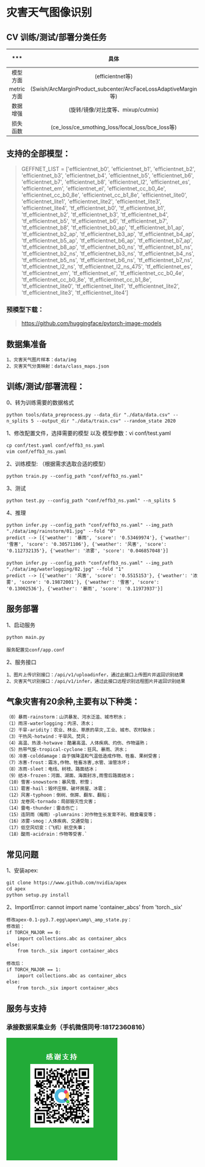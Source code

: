 # 灾害天气图像识别

## CV 训练/测试/部署分类任务

|      ***       |   具体     |    样例   |
| :-----------------: | :---------:| :---------:|
|  模型方面  |   (efficientnet等)       |  [1](./qdnet/conf/constant.py)  |
|  metric方面  |   (Swish/ArcMarginProduct_subcenter/ArcFaceLossAdaptiveMargin等)       |  [2](./qdnet/models/metric_strategy.py)  |
|  数据增强  |   (旋转/镜像/对比度等、mixup/cutmix)         |  [3](./qdnet/dataaug/) |
|  损失函数  |   (ce_loss/ce_smothing_loss/focal_loss/bce_loss等)                     |  [4](./qdnet/loss/)    |


## 支持的全部模型：

> GEFFNET_LIST = ['efficientnet_b0', 'efficientnet_b1', 'efficientnet_b2',  'efficientnet_b3', 'efficientnet_b4', 'efficientnet_b5', 'efficientnet_b6', 'efficientnet_b7', 'efficientnet_b8', 'efficientnet_l2', 'efficientnet_es', 'efficientnet_em', 'efficientnet_el', 'efficientnet_cc_b0_4e', 'efficientnet_cc_b0_8e', 'efficientnet_cc_b1_8e', 'efficientnet_lite0', 'efficientnet_lite1', 'efficientnet_lite2', 'efficientnet_lite3', 'efficientnet_lite4', 'tf_efficientnet_b0', 'tf_efficientnet_b1', 'tf_efficientnet_b2', 'tf_efficientnet_b3', 'tf_efficientnet_b4', 'tf_efficientnet_b5', 'tf_efficientnet_b6', 'tf_efficientnet_b7', 'tf_efficientnet_b8', 'tf_efficientnet_b0_ap', 'tf_efficientnet_b1_ap', 'tf_efficientnet_b2_ap', 'tf_efficientnet_b3_ap', 'tf_efficientnet_b4_ap', 'tf_efficientnet_b5_ap', 'tf_efficientnet_b6_ap', 'tf_efficientnet_b7_ap', 'tf_efficientnet_b8_ap', 'tf_efficientnet_b0_ns', 'tf_efficientnet_b1_ns', 'tf_efficientnet_b2_ns', 'tf_efficientnet_b3_ns', 'tf_efficientnet_b4_ns', 'tf_efficientnet_b5_ns', 'tf_efficientnet_b6_ns', 'tf_efficientnet_b7_ns', 'tf_efficientnet_l2_ns', 'tf_efficientnet_l2_ns_475', 'tf_efficientnet_es', 'tf_efficientnet_em', 'tf_efficientnet_el', 'tf_efficientnet_cc_b0_4e', 'tf_efficientnet_cc_b0_8e', 'tf_efficientnet_cc_b1_8e', 'tf_efficientnet_lite0', 'tf_efficientnet_lite1', 'tf_efficientnet_lite2', 'tf_efficientnet_lite3', 'tf_efficientnet_lite4']

### 预模型下载：
> https://github.com/huggingface/pytorch-image-models 

## 数据集准备
```
1、灾害天气图片样本：data/img
2、灾害天气分类映射：data/class_maps.json
```

## 训练/测试/部署流程：
0、转为训练需要的数据格式
```
python tools/data_preprocess.py --data_dir "./data/data.csv" --n_splits 5 --output_dir "./data/train.csv" --random_state 2020
```

1、修改配置文件，选择需要的模型 以及 模型参数：vi conf/test.yaml
```
cp conf/test.yaml conf/effb3_ns.yaml
vim conf/effb3_ns.yaml
```

2、训练模型: （根据需求选取合适的模型） 
```
python train.py --config_path "conf/effb3_ns.yaml"
```

3、测试
```
python test.py --config_path "conf/effb3_ns.yaml" --n_splits 5
```

4、推理
```
python infer.py --config_path "conf/effb3_ns.yaml" --img_path "./data/img/rainstorm/01.jpg" --fold "0"
predict --> [{'weather': '暴雨', 'score': '0.53469974'}, {'weather': '雪害', 'score': '0.30571106'}, {'weather': '风害', 'score': '0.112732135'}, {'weather': '浓雾', 'score': '0.046857048'}]

python infer.py --config_path "conf/effb3_ns.yaml" --img_path "./data/img/waterlogging/02.jpg" --fold "1"
predict --> [{'weather': '风害', 'score': '0.5515153'}, {'weather': '浓雾', 'score': '0.19872001'}, {'weather': '雪害', 'score': '0.13002536'}, {'weather': '暴雨', 'score': '0.11973937'}]
```


## 服务部署
1、启动服务
```
python main.py

服务配置见conf/app.conf
```
2、服务接口
```
1、图片上传识别接口：/api/v1/uploadinfer，通过此接口上传图片并返回识别结果
2、灾害天气识别接口：/api/v1/infer，通过此接口远程识别远程图片并返回识别结果
```


## 气象灾害有20余种,主要有以下种类：
```
（0）暴雨-rainstorm：山洪暴发、河水泛滥、城市积水；
（1）雨涝-waterlogging：内涝、渍水；
（2）干旱-aridity：农业、林业、草原的旱灾,工业、城市、农村缺水；
（3）干热风-hotwind：干旱风、焚风；
（4）高温、热浪-hotwave：酷暑高温、人体疾病、灼伤、作物逼熟；
（5）热带气旋-tropical-cyclone：狂风、暴雨、洪水；
（6）冷害-colddamage：由于强降温和气温低造成作物、牲畜、果树受害；
（7）冻害-frost：霜冻,作物、牲畜冻害,水管、油管冻坏；
（8）冻雨-sleet：电线、树枝、路面结冰；
（9）结冰-frozen：河面、湖面、海面封冻,雨雪后路面结冰；
（10）雪害-snowstorm：暴风雪、积雪；
（11）雹害-hail：毁坏庄稼、破坏房屋、冰雹；
（12）风害-typhoon：倒树、倒房、翻车、翻船；
（13）龙卷风-tornado：局部毁灭性灾害；
（14）雷电-thunder：雷击伤亡；
（15）连阴雨（梅雨）-plumrains：对作物生长发育不利、粮食霉变等；
（16）浓雾-smog：人体疾病、交通受阻；
（17）低空风切变：（飞机）航空失事；
（18）酸雨-acidrain：作物等受害.`
```

## 常见问题
1、安装apex:
```
git clone https://www.github.com/nvidia/apex
cd apex
python setup.py install
```

2、ImportError: cannot import name 'container_abcs' from 'torch._six'
```
修改apex-0.1-py3.7.egg\apex\amp\_amp_state.py：
修改前：
if TORCH_MAJOR == 0:
    import collections.abc as container_abcs
else:
    from torch._six import container_abcs
    
修改后：
if TORCH_MAJOR == 1:
    import collections.abc as container_abcs
else:
    from torch._six import container_abcs
```

## 服务与支持
### 承接数据采集业务（手机微信同号:18172360816）
![](./images/wxpay.png)
